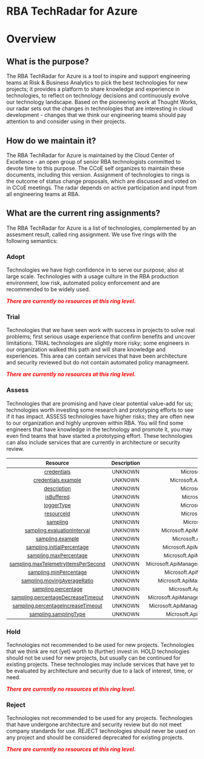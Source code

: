 
RBA TechRadar for Azure
=======================

# Overview

## What is the purpose?


The RBA TechRadar for Azure is a tool to inspire and support engineering teams at Risk & Business Analytics to pick the best technologies for new projects; it provides a platform to share knowledge and experience in technologies, to reflect on technology decisions and continuously evolve our technology landscape.  Based on the pioneering work at Thought Works, our radar sets out the changes in technologies that are interesting in cloud development - changes that we think our engineering teams should pay attention to and consider using in their projects.
## How do we maintain it?


The RBA TechRadar for Azure is maintained by the Cloud Center of Excellence - an open group of senior RBA technologists committed to devote time to this purpose.  The CCoE self organizes to maintain these documents, including this version.  Assignment of technologies to rings is the outcome of status change proposals, which are discussed and voted on in CCoE meetings.  The radar depends on active participation and input from all engineering teams at RBA.
## What are the current ring assignments?


The RBA TechRadar for Azure is a list of technologies, complemented by an assesment result, called ring assignment.  We use five rings with the following semantics:
### Adopt


Technologies we have high confidence in to serve our purpose, also at large scale.  Technologies with a usage culture in the RBA production environment, low risk, automated policy enforcement and are recommended to be widely used.  
  
***<font color="red"> There are currently no resources at this ring level. </font>***
### Trial


Technologies that we have seen work with success in projects to solve real problems;  first serious usage experience that confirm benefits and uncover limitations.  TRIAL technologies are slightly more risky; some engineers in our organization walked this path and will share knowledge and experiences.  This area can contain services that have been architecture and security reviewed but do not contain automated policy managmeent.  
  
***<font color="red"> There are currently no resources at this ring level. </font>***
### Assess


Technologies that are promising and have clear potential value-add for us; technologies worth investing some research and prototyping efforts to see if it has impact.  ASSESS technologies have higher risks;  they are often new to our organization and highly unproven within RBA.  You will find some engineers that have knowledge in the technology and promote it, you may even find teams that have started a prototyping effort.  These technologies can also include services that are currently in architecture or security review.  

|<sub>Resource</sub>|<sub>Description</sub>|<sub>Path</sub>|<sub>Status</sub>|
| :---: | :---: | :---: | :---: |
|<sub>[credentials](https://github.com/openrba/python-azure-techradar/tree/master/Microsoft.ApiManagement/service/loggers/credentials)</sub>|<sub>UNKNOWN</sub>|<sub>Microsoft.ApiManagement/service/loggers/credentials</sub>|<sub>ASSESS</sub>|
|<sub>[credentials.example](https://github.com/openrba/python-azure-techradar/tree/master/Microsoft.ApiManagement/service/loggers/credentials.example)</sub>|<sub>UNKNOWN</sub>|<sub>Microsoft.ApiManagement/service/loggers/credentials.example</sub>|<sub>ASSESS</sub>|
|<sub>[description](https://github.com/openrba/python-azure-techradar/tree/master/Microsoft.ApiManagement/service/loggers/description)</sub>|<sub>UNKNOWN</sub>|<sub>Microsoft.ApiManagement/service/loggers/description</sub>|<sub>ASSESS</sub>|
|<sub>[isBuffered](https://github.com/openrba/python-azure-techradar/tree/master/Microsoft.ApiManagement/service/loggers/isBuffered)</sub>|<sub>UNKNOWN</sub>|<sub>Microsoft.ApiManagement/service/loggers/isBuffered</sub>|<sub>ASSESS</sub>|
|<sub>[loggerType](https://github.com/openrba/python-azure-techradar/tree/master/Microsoft.ApiManagement/service/loggers/loggerType)</sub>|<sub>UNKNOWN</sub>|<sub>Microsoft.ApiManagement/service/loggers/loggerType</sub>|<sub>ASSESS</sub>|
|<sub>[resourceId](https://github.com/openrba/python-azure-techradar/tree/master/Microsoft.ApiManagement/service/loggers/resourceId)</sub>|<sub>UNKNOWN</sub>|<sub>Microsoft.ApiManagement/service/loggers/resourceId</sub>|<sub>ASSESS</sub>|
|<sub>[sampling](https://github.com/openrba/python-azure-techradar/tree/master/Microsoft.ApiManagement/service/loggers/sampling)</sub>|<sub>UNKNOWN</sub>|<sub>Microsoft.ApiManagement/service/loggers/sampling</sub>|<sub>ASSESS</sub>|
|<sub>[sampling.evaluationInterval](https://github.com/openrba/python-azure-techradar/tree/master/Microsoft.ApiManagement/service/loggers/sampling.evaluationInterval)</sub>|<sub>UNKNOWN</sub>|<sub>Microsoft.ApiManagement/service/loggers/sampling.evaluationInterval</sub>|<sub>ASSESS</sub>|
|<sub>[sampling.example](https://github.com/openrba/python-azure-techradar/tree/master/Microsoft.ApiManagement/service/loggers/sampling.example)</sub>|<sub>UNKNOWN</sub>|<sub>Microsoft.ApiManagement/service/loggers/sampling.example</sub>|<sub>ASSESS</sub>|
|<sub>[sampling.initialPercentage](https://github.com/openrba/python-azure-techradar/tree/master/Microsoft.ApiManagement/service/loggers/sampling.initialPercentage)</sub>|<sub>UNKNOWN</sub>|<sub>Microsoft.ApiManagement/service/loggers/sampling.initialPercentage</sub>|<sub>ASSESS</sub>|
|<sub>[sampling.maxPercentage](https://github.com/openrba/python-azure-techradar/tree/master/Microsoft.ApiManagement/service/loggers/sampling.maxPercentage)</sub>|<sub>UNKNOWN</sub>|<sub>Microsoft.ApiManagement/service/loggers/sampling.maxPercentage</sub>|<sub>ASSESS</sub>|
|<sub>[sampling.maxTelemetryItemsPerSecond](https://github.com/openrba/python-azure-techradar/tree/master/Microsoft.ApiManagement/service/loggers/sampling.maxTelemetryItemsPerSecond)</sub>|<sub>UNKNOWN</sub>|<sub>Microsoft.ApiManagement/service/loggers/sampling.maxTelemetryItemsPerSecond</sub>|<sub>ASSESS</sub>|
|<sub>[sampling.minPercentage](https://github.com/openrba/python-azure-techradar/tree/master/Microsoft.ApiManagement/service/loggers/sampling.minPercentage)</sub>|<sub>UNKNOWN</sub>|<sub>Microsoft.ApiManagement/service/loggers/sampling.minPercentage</sub>|<sub>ASSESS</sub>|
|<sub>[sampling.movingAverageRatio](https://github.com/openrba/python-azure-techradar/tree/master/Microsoft.ApiManagement/service/loggers/sampling.movingAverageRatio)</sub>|<sub>UNKNOWN</sub>|<sub>Microsoft.ApiManagement/service/loggers/sampling.movingAverageRatio</sub>|<sub>ASSESS</sub>|
|<sub>[sampling.percentage](https://github.com/openrba/python-azure-techradar/tree/master/Microsoft.ApiManagement/service/loggers/sampling.percentage)</sub>|<sub>UNKNOWN</sub>|<sub>Microsoft.ApiManagement/service/loggers/sampling.percentage</sub>|<sub>ASSESS</sub>|
|<sub>[sampling.percentageDecreaseTimeout](https://github.com/openrba/python-azure-techradar/tree/master/Microsoft.ApiManagement/service/loggers/sampling.percentageDecreaseTimeout)</sub>|<sub>UNKNOWN</sub>|<sub>Microsoft.ApiManagement/service/loggers/sampling.percentageDecreaseTimeout</sub>|<sub>ASSESS</sub>|
|<sub>[sampling.percentageIncreaseTimeout](https://github.com/openrba/python-azure-techradar/tree/master/Microsoft.ApiManagement/service/loggers/sampling.percentageIncreaseTimeout)</sub>|<sub>UNKNOWN</sub>|<sub>Microsoft.ApiManagement/service/loggers/sampling.percentageIncreaseTimeout</sub>|<sub>ASSESS</sub>|
|<sub>[sampling.samplingType](https://github.com/openrba/python-azure-techradar/tree/master/Microsoft.ApiManagement/service/loggers/sampling.samplingType)</sub>|<sub>UNKNOWN</sub>|<sub>Microsoft.ApiManagement/service/loggers/sampling.samplingType</sub>|<sub>ASSESS</sub>|

### Hold


Technologies not recommended to be used for new projects. Technologies that we think are not (yet) worth to (further) invest in.  HOLD technologies should not be used for new projects, but usually can be continued for existing projects.  These technologies may include services that have yet to be evaluated by architecture and security due to a lack of interest, time, or need.  
  
***<font color="red"> There are currently no resources at this ring level. </font>***
### Reject


Technologies not recommended to be used for any projects. Technologies that have undergone architecture and security review but do not meet company standards for use.  REJECT technologies should never be used on any project and should be considered deprecated for existing projects.  
  
***<font color="red"> There are currently no resources at this ring level. </font>***